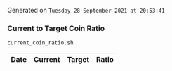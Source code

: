 Generated on `Tuesday 28-September-2021 at 20:53:41`

### Current to Target Coin Ratio
`current_coin_ratio.sh`

Date|Current|Target|Ratio
---|---|---|---
